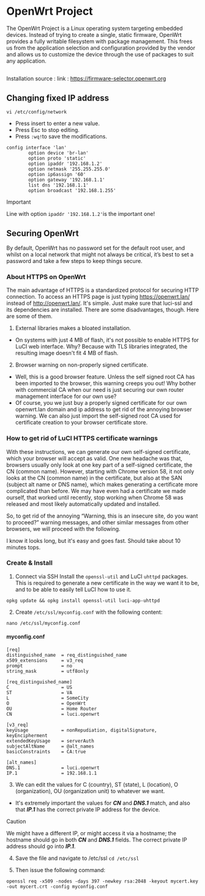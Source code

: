 # OpenWrt Project
The OpenWrt Project is a Linux operating system targeting embedded devices. Instead of trying to create a single, static firmware, OpenWrt provides a fully writable filesystem with package management. This frees us from the application selection and configuration provided by the vendor and allows us to customize the device through the use of packages to suit any application.

## 
Installation source :
link : https://firmware-selector.openwrt.org
## Changing fixed IP address
```
vi /etc/config/network
```
- Press insert to enter a new value.
- Press Esc to stop editing.
- Press ```:wq!```to save the modifications.

```
config interface 'lan'
        option device 'br-lan'
        option proto 'static'
        option ipaddr '192.168.1.2'
        option netmask '255.255.255.0'
        option ip6assign '60'
        option gateway '192.168.1.1'
        list dns '192.168.1.1'
        option broadcast '192.168.1.255'
```
> [!IMPORTANT]
> Line with option ```ipaddr '192.168.1.2'```is the important one!
 
## Securing OpenWrt
By default, OpenWrt has no password set for the default root user, and whilst on a local network that might not always be critical, it’s best to set a password and take a few steps to keep things secure.

### About HTTPS on OpenWrt
The main advantage of HTTPS is a standardized protocol for securing HTTP connection. To access an HTTPS page is just typing https://openwrt.lan/ instead of http://openwrt.lan/. It's simple. Just make sure that luci-ssl and its dependencies are installed.
There are some disadvantages, though. Here are some of them.
1. External libraries makes a bloated installation.
 - On systems with just 4 MB of flash, it's not possible to enable HTTPS for LuCI web interface. Why? Because with TLS libraries integrated, the resulting image doesn't fit 4 MB of flash.
2. Browser warning on non-properly signed certificate.
 - Well, this is a good browser feature. Unless the self signed root CA has been imported to the browser, this warning creeps you out! Why bother with commercial CA when our need is just securing our own router management interface for our own use?
 - Of course, you we just buy a properly signed certificate for our own openwrt.lan domain and ip address to get rid of the annoying browser warning. We can also just import the self-signed root CA used for certificate creation to your browser certificate store. 

### How to get rid of LuCI HTTPS certificate warnings
With these instructions, we can generate our own self-signed certificate, which your browser will accept as valid. 
One new headache was that, browsers usually only look at one key part of a self-signed certificate, the CN (common name). However, starting with Chrome version 58, it not only looks at the CN (common name) in the certificate, but also at the SAN (subject alt name or DNS name), which makes generating a certificate more complicated than before. We may have even had a certificate we made ourself, that worked until recently, stop working when Chrome 58 was released and most likely automatically updated and installed.

So, to get rid of the annoying “Warning, this is an insecure site, do you want to proceed?” warning messages, and other similar messages from other browsers, we will proceed with the following.

I know it looks long, but it's easy and goes fast. Should take about 10 minutes tops. 

### Create & Install
1. Connect via SSH
  Install the ```openssl-util``` and LuCI ```uhttpd``` packages. This is required to generate a new certificate in the way we want it to be, and to be able to easily tell LuCI how to use it.
```
opkg update && opkg install openssl-util luci-app-uhttpd
```
2. Create ```/etc/ssl/myconfig.conf``` with the following content:
```
nano /etc/ssl/myconfig.conf
```

#### myconfig.conf ####
```
[req]
distinguished_name  = req_distinguished_name
x509_extensions     = v3_req
prompt              = no
string_mask         = utf8only
     
[req_distinguished_name]
C                   = US
ST                  = VA
L                   = SomeCity
O                   = OpenWrt
OU                  = Home Router
CN                  = luci.openwrt

[v3_req]
keyUsage            = nonRepudiation, digitalSignature, keyEncipherment
extendedKeyUsage    = serverAuth
subjectAltName      = @alt_names
basicConstraints    = CA:true

[alt_names]
DNS.1               = luci.openwrt
IP.1                = 192.168.1.1
```

3. We can edit the values for C (country), ST (state), L (location), O (organization), OU (organization unit) to whatever we want.
 - It's extremely important the values for ***CN*** and ***DNS.1*** match, and also that ***IP.1*** has the correct private IP address for the device.
> [!CAUTION]
 We might have a different IP, or might access it via a hostname; the hostname should go in both ***CN*** and ***DNS.1*** fields. The correct private IP address should go into ***IP.1***.

4. Save the file and navigate to /etc/ssl ```cd /etc/ssl```
   
5. Then issue the following command:

```openssl req -x509 -nodes -days 397 -newkey rsa:2048 -keyout mycert.key -out mycert.crt -config myconfig.conf```



